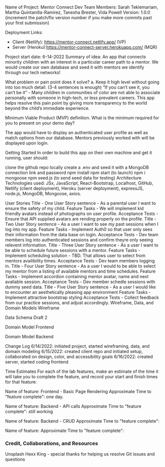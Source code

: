 Name of Project: Mentor Connect
Dev Team Members: Sarah Teklemariam, Martha Quintanilla-Ramirez, Tanesha Brester, Vida Powell
Version: 1.0.0 (increment the patch/fix version number if you make more commits past your first submission)

Deployment Links: 
- Client (Netlify): https://mentor-connect.netlify.app/ (VP) 
- Server (Heroku):https://mentor-connect-server.herokuapp.com/ (MQR)

Project start date: 6-14-2022
Summary of idea:
An app that connects minority children with an interest in a particular career path to a mentor. We would create our own database and seed it with mentors we identify through our tech networks!

What problem or pain point does it solve? a. Keep it high level without going into too much detail. (3-4 sentences is enough) “If you can’t see it, you can’t be it” - Many children in communities of color are not able to associate personally with someone in high-tech, or less prevalent careers. This app helps resolve this pain point by giving more transparency to the world beyond the child’s immediate experience.

Minimum Viable Product (MVP) definition. What is the minimum required for you to present on your demo day?

The app would have to display an authenticated user profile as well as match options from our database. Mentors previously worked with will be displayed upon login.

Getting Started
In order to build this app on their own machine and get it running, user should:

clone the github repo locally
create a .env and seed it with a MongoDB connection link and password
npm install
npm start (to launch)
npm i mongoose
npm seed.js (to send seed data for testing)
Architecture
Technologies used: JSx, JavaScript, React-Bootstrap, Localhost, GitHub, Netlify (client deployment), Heroku (server deployment), expressJS, node.js, MongoDB, Mongoose, axios.

User Stories
Title - One
User Story sentence - As a parental user I want to ensure the safety of my child.
Feature Tasks - We will implement kid friendly avatars instead of photographs on user profile.
Acceptance Tests - Ensure that API supplied avatars are rending properly on the profile.
Title - Two
User Story sentence - As a user I want to see my past sessions when I log into my app.
Feature Tasks - Implement Auth0 so that user only sees their information from the data base on login.
Acceptance Tests - Dev team members log into authenticated sessions and confirm theyre only seeing relevent information.
Title - Three
User Story sentence - As a user I want to be able to schedule future sessions with a mentor.
Feature Tasks - Implement scheduling solution - TBD. That allows user to select from mentors availibility times.
Acceptance Tests - Dev team members logging in.
Title - Four
User Story sentence - As a user I would to be able to select my mentor from a listing of available mentors and time schedules.
Feature Tasks - Implement accordion containing mentor avatar, name and next avaliable session.
Acceptance Tests - Dev member schedle sessions with dummy seed data.
Title - Five
User Story sentence - As a user I would like to encounter an aesthetically pleasing app environment
Feature Tasks - Implement attractive bootstrap styling
Acceptance Tests - Collect feedback from our practice sessions, and adjust accordingly.
Wireframe, Data, and Domain Models
Wireframe

Data Schema Draft 2

Domain Model Frontend

Domain Model Backend

Change Log
6/14/2022: initiated project, started wireframing, data, and domain modeling 6/15/2022: created client repo and initiated setup, collaborated on design, color, and accessibility goals 6/16/2022: created server, started coding frontend


Time Estimates
For each of the lab features, make an estimate of the time it will take you to complete the feature, and record your start and finish times for that feature:

Name of feature: Frontend - Basic Page Rendering Approximate Time to "feature complete": one day.

Name of feature: Backend - API calls Approximate Time to "feature complete": still working

Name of feature: Backend - CRUD Approximate Time to "feature complete":

Name of feature: Approximate Time to "feature complete":


### Credit, Collaborations, and Resources
Unsplash
Hexx King - special thanks for helping us resolve Git issues and questions
